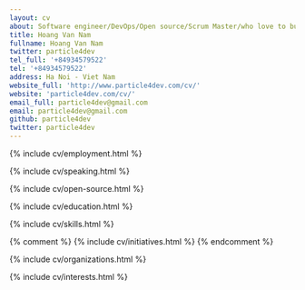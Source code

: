 ```yaml
---
layout: cv
about: Software engineer/DevOps/Open source/Scrum Master/who love to build a great product.
title: Hoang Van Nam
fullname: Hoang Van Nam
twitter: particle4dev
tel_full: '+84934579522'
tel: '+84934579522'
address: Ha Noi - Viet Nam
website_full: 'http://www.particle4dev.com/cv/'
website: 'particle4dev.com/cv/'
email_full: particle4dev@gmail.com
email: particle4dev@gmail.com
github: particle4dev
twitter: particle4dev
---
```


{% include cv/employment.html %}

{% include cv/speaking.html %}

{% include cv/open-source.html %}

{% include cv/education.html %}

{% include cv/skills.html %}

{% comment %}
  {% include cv/initiatives.html %}
{% endcomment %}

{% include cv/organizations.html %}

{% include cv/interests.html %}